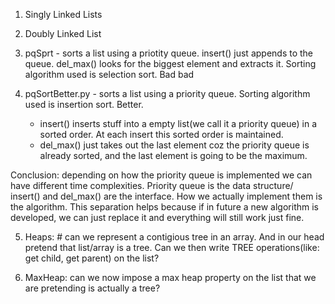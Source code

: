1. Singly Linked Lists
2. Doubly Linked List
3. pqSprt - sorts a list using a priotity queue. 
insert() just appends to the queue. del_max() looks for the biggest element and extracts it.
Sorting algorithm used is selection sort. Bad bad

4. pqSortBetter.py - sorts a list using a priority queue. Sorting algorithm used is insertion sort. Better.
    - insert() inserts stuff into a empty list(we call it a priority queue) in a sorted order. At each insert this sorted order is maintained.
    - del_max() just takes out the last element coz the priority queue is already sorted, and the last element is going to be the maximum.

Conclusion: depending on how the priority queue is implemented we can have different time complexities.
Priority queue is the data structure/ insert() and del_max() are the interface. How we actually implement them is the algorithm.
This separation helps because if in future a new algorithm is developed, we can just replace it and everything will still work just fine.

5. Heaps: # can we represent a contigious tree in an array. And in our head pretend that list/array is a tree.
 Can we then write TREE operations(like: get child, get parent) on the list?

6. MaxHeap: can we now impose a max heap property on the list that we are pretending is actually a tree? 